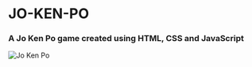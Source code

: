 # JO-KEN-PO
### A Jo Ken Po game created using HTML, CSS and JavaScript

![Jo Ken Po](https://i.imgur.com/B1EOqVQ.png)